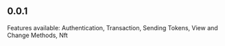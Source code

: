 ## 0.0.1

Features available: 
Authentication, Transaction, Sending Tokens, View and Change Methods, Nft
